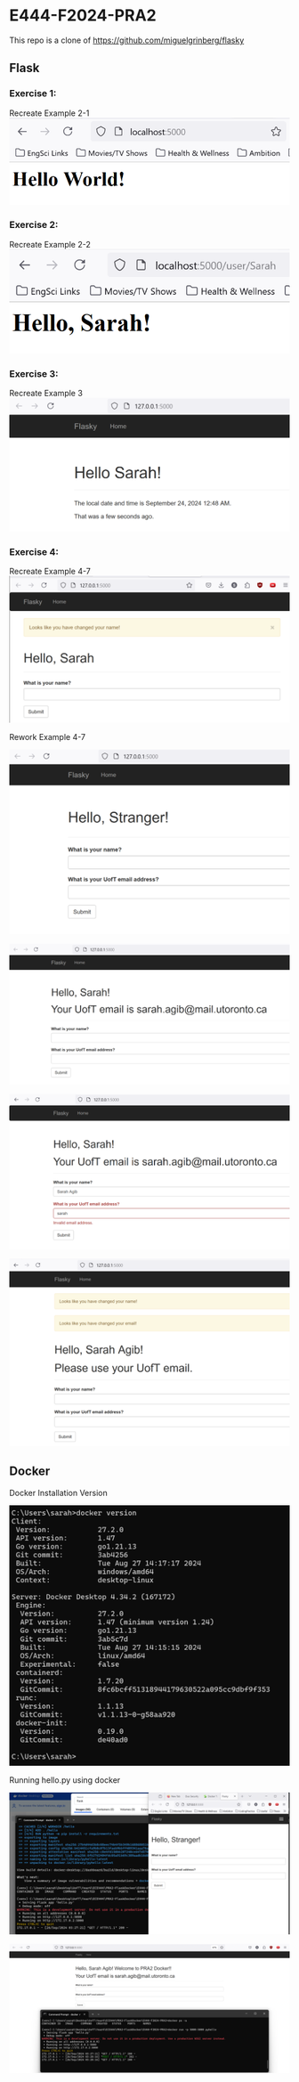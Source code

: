 # E444-F2024-PRA2

This repo is a clone of https://github.com/miguelgrinberg/flasky 

## Flask

### Exercise 1: 
Recreate Example 2-1
![Example 2-1](readme-photos/pra2-example2-1.png)

### Exercise 2: 
Recreate Example 2-2 
![Example 2-2](readme-photos/pra2-example2-2.png)

### Exercise 3:
Recreate Example 3
![Example 3](readme-photos/pra2-example3.png)

### Exercise 4: 
Recreate Example 4-7
![Example 4-7](readme-photos/pra2-example4-7.png)

Rework Example 4-7 

![Example 4-7 rework 1](readme-photos/pra2-example4-reworked.png)

![Example 4-7 rework 2](readme-photos/pra2-example4-reworked2.png)

![Example 4-7 rework 3](readme-photos/pra2-example4-reworked3.png)

![Example 4-7 rework 4](readme-photos/pra2-example4-reworked4.png)


## Docker 

Docker Installation Version 

![Docker Version](readme-photos/docker-version.png)

Running hello.py using docker 

![Before Running](readme-photos/docker-running-code.png)

![After Running](readme-photos/docker-running-code-after.png)
